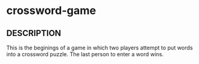 crossword-game
=======================================
## DESCRIPTION

This is the beginings of a game in which two players attempt to put words into a crossword puzzle. The last person to enter a word wins.
